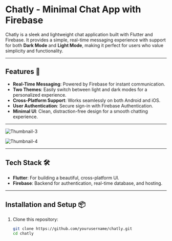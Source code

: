 # Chatly - Minimal Chat App with Firebase

Chatly is a sleek and lightweight chat application built with Flutter and Firebase. It provides a simple, real-time messaging experience with support for both **Dark Mode** and **Light Mode**, making it perfect for users who value simplicity and functionality.

---

## Features 🚀
- **Real-Time Messaging**: Powered by Firebase for instant communication.
- **Two Themes**: Easily switch between light and dark modes for a personalized experience.
- **Cross-Platform Support**: Works seamlessly on both Android and iOS.
- **User Authentication**: Secure sign-in with Firebase Authentication.
- **Minimal UI**: Clean, distraction-free design for a smooth chatting experience.

---
![Thumbnail-3](https://github.com/user-attachments/assets/3a5569e5-c1b1-4287-bec9-89f8385c64e3)



![Thumbnail-4](https://github.com/user-attachments/assets/f1aa2840-c4cc-41c7-80ae-cf9e3e3d2d84)


---

## Tech Stack 🛠️
- **Flutter**: For building a beautiful, cross-platform UI.
- **Firebase**: Backend for authentication, real-time database, and hosting.

---

## Installation and Setup 📦
1. Clone this repository:
   ```bash
   git clone https://github.com/yourusername/chatly.git
   cd chatly

